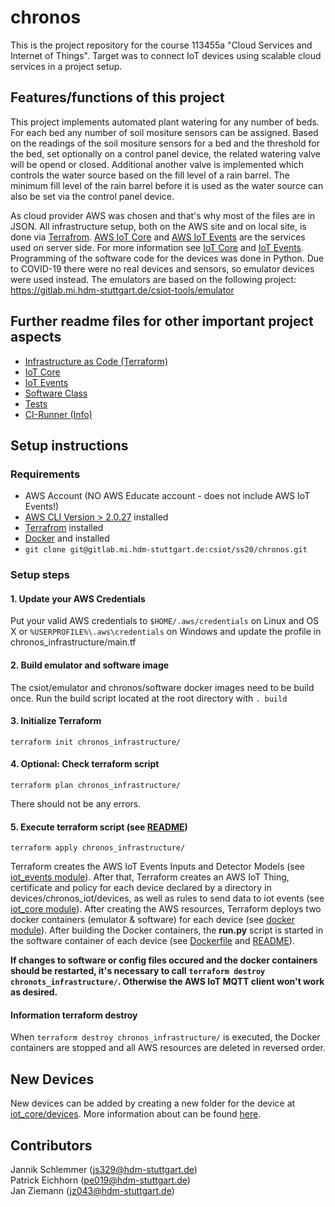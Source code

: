 # chronos

This is the project repository for the course 113455a "Cloud Services and Internet of Things".
Target was to connect IoT devices using scalable cloud services in a project setup.

## Features/functions of this project
This project implements automated plant watering for any number of beds. For each bed any number of
soil mositure sensors can be assigned. Based on the readings of the soil mositure sensors for a bed and the
threshold for the bed, set optionally on a control panel device, the related watering valve will be opend or closed.
Additional another valve is implemented which controls the water source based on the fill level of a rain barrel.
The minimum fill level of the rain barrel before it is used as the water source can also be set via the control panel device.

As cloud provider AWS was chosen and that's why most of the files are in JSON. All infrastructure setup,
both on the AWS site and on local site, is done via [Terrafrom](https://www.terraform.io/).
[AWS IoT Core](https://aws.amazon.com/iot-core/) and [AWS IoT Events](https://aws.amazon.com/iot-events/) are the services
used on server side. For more information see [IoT Core](iot_core/README.md) and [IoT Events](iot_events/README.md).
Programming of the software code for the devices was done in Python.
Due to COVID-19 there were no real devices and sensors, so emulator devices were used instead.
The emulators are based on the following project:
https://gitlab.mi.hdm-stuttgart.de/csiot-tools/emulator

## Further readme files for other important project aspects
- [Infrastructure as Code (Terraform)](chronos_infrastructure/README.md)
- [IoT Core](iot_core/README.md)
- [IoT Events](iot_events/README.md)
- [Software Class](iot_core/software_class/README.md)
- [Tests](tests/README.md)
- [CI-Runner (Info)](CI-Runner.md)

## Setup instructions

### Requirements
- AWS Account (NO AWS Educate account - does not include AWS IoT Events!)
- [AWS CLI Version > 2.0.27](https://docs.aws.amazon.com/cli/latest/userguide/install-cliv2.html) installed
- [Terrafrom](https://www.terraform.io/) installed
- [Docker](https://www.docker.com/) and installed
- `git clone git@gitlab.mi.hdm-stuttgart.de:csiot/ss20/chronos.git`

### Setup steps

#### 1. Update your AWS Credentials
Put your valid AWS credentials to `$HOME/.aws/credentials` on Linux and OS X
or `%USERPROFILE%\.aws\credentials` on Windows and update the profile in chronos_infrastructure/main.tf

#### 2. Build emulator and software image
The csiot/emulator and chronos/software docker images need to be build once. Run the build script
located at the root directory with `. build`

#### 3. Initialize Terraform
`terraform init chronos_infrastructure/`

#### 4. Optional: Check terraform script
`terraform plan chronos_infrastructure/`

There should not be any errors.

#### 5. Execute terraform script (see [README](chronos_infrastructure/README.md))
`terraform apply chronos_infrastructure/`

Terraform creates the AWS IoT Events Inputs and Detector Models (see 
[iot_events module](chronos_infrastructure/iot_events/README.md)).
After that, Terraform creates an AWS IoT Thing, certificate and policy for each device declared by a
directory in devices/chronos_iot/devices, as well as rules to send data to iot events (see 
[iot_core module](chronos_infrastructure/iot_core/README.md)). 
After creating the AWS resources, Terraform deploys two docker containers (emulator & software) for 
each device (see [docker module](chronos_infrastructure/docker/README.md)). 
After building the Docker containers, the **run.py** script is started in the software container of each device (see
[Dockerfile](iot_core/Dockerfile) and [README](iot_core/README.md)).

__If changes to software or config files occured and the docker containers should be restarted, it's necessary to call__
__`terraform destroy chronots_infrastructure/`. Otherwise the AWS IoT MQTT client won't work as desired.__

#### Information terraform destroy
When `terraform destroy chronos_infrastructure/` is executed, the Docker containers are stopped and all AWS
resources are deleted in reversed order.

## New Devices
New devices can be added by creating a new folder for the device at [iot_core/devices](iot_core/devices).
More information about can be found [here](iot_core/README.md).

## Contributors
Jannik Schlemmer (js329@hdm-stuttgart.de)  
Patrick Eichhorn (pe019@hdm-stuttgart.de)  
Jan Ziemann (jz043@hdm-stuttgart.de)  
